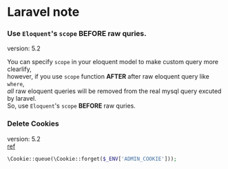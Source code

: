 # Laravel note

### Use `Eloquent`'s `scope` __BEFORE__ raw quries.
>
version: 5.2

You can specify `scope` in your eloquent model to make custom query more clearlify,   
however, if you use `scope` function __AFTER__ after raw eloquent query like `where`,   
_all_ raw eloquent queries will be removed from the real mysql query excuted by laravel.   
So, use `Eloquent`'s `scope` __BEFORE__ raw quries.

### Delete Cookies
>
version: 5.2   
[ref](https://coderwall.com/p/3etfgw/deleting-cookies-in-laravel)

```php
\Cookie::queue(\Cookie::forget($_ENV['ADMIN_COOKIE']));
```
